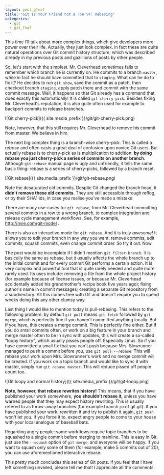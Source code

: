 ```yaml
---
layout: post_gfnaf
title: "Git Is Your Friend not a Foe v4: Rebasing"
categories:
  - git
  - git_fnaf
---
```

This time I'll talk about more complex things, which give developers more power
over their life. Actually, they just look complex. In fact these are quite
natural operations over Git commit history structure, which was described
already in my previous posts and gazillions of posts by other people.

So, let's start with the simplest. Mr. Cleverhead sometimes fails to remember
which branch he is currently on. He commits to a branch `master`, while in fact
he should have committed that to `staging`. What can he do to fix it? He
decides to run `git show`, save the commit as a patch, then checkout branch
`staging`, apply patch there and commit with the same commit message. Well, it
happens so that Git already has a command that does exactly this automatically!
It is called `git cherry-pick`. Besides fixing Mr.  Cleverhead's reputation, it
is also quite often used for example to backport commits to release branches.

![Git cherry-pick]({{ site.media_prefix }}/git/git-cherry-pick.png)

Note, however, that this still requires Mr. Cleverhead to remove his commit
from master. We believe in him.

The next big complex thing is a branch-wise cherry-pick. This is called a
*rebase* and often casts a great deal of confusion upon novice Git users. But
actually rebase is to cherry-pick as is multiplication to addition: **by doing
rebase you just cherry-pick a series of commits on another branch**. Although
`git-rebase` manual page is ugly and unfriendly, it tells the same basic thing:
rebase is a series of cherry-picks, followed by a branch reset.

![Git rebase]({{ site.media_prefix }}/git/git-rebase.png)

Note the desaturated old commits. Despite Git changed the branch head, it
**didn't remove these old commits**. They are still accessible through reflog,
or by their SHA1 ids, in case you realise you've made a mistake.

There are many use-cases for `git rebase`, from Mr. Cleverhead committing
several commits in a row to a wrong branch, to complex integration and release
cycle management workflows. See, for example, http://nvie.com/git-model .

There is also an interactive mode for `git rebase`. And it is truly *awesome*!
It allows you to edit your branch in any way you want: remove commits, edit
commits, squash commits, even change commit order. So try it out. Now.

The post would be incomplete if I didn't mention `git filter-branch`. It is
basically the same as rebase, but it usually affects the whole branch up to the
initial commit and for every commit Git performs a certain action. It is very
complex and powerful tool that is quite rarely needed and quite more rarely
used. Its uses include: removing a file from the whole project history (for
example because of license issues, or because Mr. Cleverhead accidentally
added his grandmother's recipe book five years ago); fixing author's name in
commit messages; creating a separate Git repository from a subdirectory. All
this comes free with Git and doesn't require you to spend weeks doing this any
other clumsy way.

Last thing I would like to mention today is pull-rebasing. This refers to the
following problem: by default `git pull` means `git fetch` followed by `git
merge`, which is perfectly fine if you haven't committed anything locally. But
if you have, this creates a merge commit. This is perfectly fine either. But if
you do small commits often, or work on a big feature in your branch and merge
master often to be in sync with updates, this will create a so-called "loopy
history", which usually pisses people off. Especially Linus. So if you have
committed a small fix that you can't push because Mrs. Slowrunner managed to
push a commit before you, use `git pull --rebase`. This will rebase your work
upon Mrs. Slowrunner's work and no merge commit will be created. If you work on
a topic branch and would like to sync it with master, simply run `git rebase
master`. This will reduce pissed off people count too.

![Git loopy and normal history]({{ site.media_prefix }}/git/git-loopy.png)

**Note, however, that rebase rewrites history!** This means, that if you have
published your work somewhere, **you shouldn't rebase it**, unless you have
warned people that they may expect history rewriting. This is usually refered
to as throw-away branches (for example branch `pu` of git.git). If you have
published your work, rewritten it and try to publish it again, `git push` won't
let you. If you force it to, expect angry people to come to your house with
your local analogue of baseball bats.

Regarding angry people: some workflows require topic branches to be squashed
to a single commit before merging to mainline. This is easy in Git: just use
the `--squash` option of `git merge`, and everyone will be happy. If you want to
squash only some of them (for example, make 5 commits out of 20), you can use
aforementioned interactive rebase.

This pretty much concludes this series of Git posts. If you feel that I have
left something unveiled, please tell me that! I appreciate all the comments.
